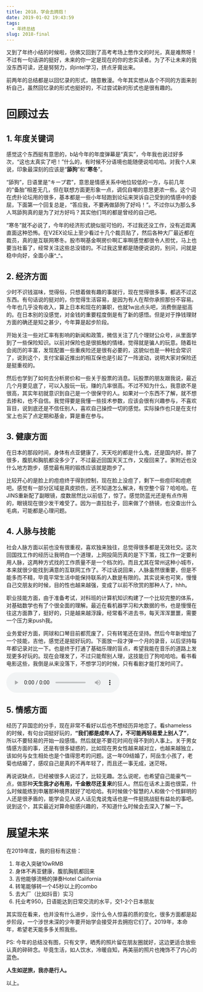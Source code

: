 ```yaml
---
title: 2018，学会去拥抱！
date: 2019-01-02 19:43:59
tags:
  - 年终总结
slug: 2018-final
---
```


又到了年终小结的时候啦，彷佛又回到了高考考场上憋作文的时光，真是难熬呀！不过有一句话讲的挺好，未来的你一定是现在的你的忠实读者。为了不让未来的我没东西可读，还是努努力，向intel学习，挤点牙膏出来。

前两年的总结都是以回忆录的形式，随意散漫。今年其实想从各个不同的方面来剖析自己，虽然回忆录的形式也挺好的，不过尝试新的形式也是很有趣的。

# 回顾过去

## 1. 年度关键词

感觉这个东西挺有意思的，b站今年的年度弹幕是“真实”，今年我也说过好多次，“这也太真实了吧！”什么的，有时候不分语境也能随便说哈哈哈。对我个人来说，印象最深刻的应该是“**舔狗**”和“**寒冬**”。

“舔狗”，日语里是“キープ君”，意思是情感关系中地位较低的一方，与前几年的“备胎”相差无几，但在联想方面更形象一点，调侃自嘲的意思更浓一些。这个词在虎扑论坛用的很多，基本都是一些小年轻跑到论坛来哭诉自己受到的情感中的委屈，下面第一个回复总是，“答应我，不要再做舔狗了好吗！”。不过你以为那么多人骂舔狗真的是为了对方好吗？其实他们骂的都是曾经的自己吧。

“寒冬”就不必说了，今年的经济形式貌似挺可怕的，不过我还没工作，没有近距离直面这种恐怖。在V2EX论坛上至少看过十几个裁员贴了，然后各种大厂最近都在裁员，真的是互联网寒冬。股市啊基金啊房价啊汇率啊感觉都很令人担忧，马上也要当社畜了，经常关注这些总没错的。不过我这里都是随便说说的，别问，问就是稳中向好，全面小康^\_^。

## 2. 经济方面

少时不识钱滋味，觉得俗，只想着做有趣的事就行，现在觉得很多事，都逃不过这东西。有句话说的挺对的，你觉得生活容易，是因为有人在帮你承担那份不容易。今年也几乎没有收入，算上日本和现在的兼职，也就1w出点头吧，消费倒是挺高的。在日本别的没感觉，对金钱的重要程度倒是有了新的感悟。但是对于挣钱理财方面的确还是知之甚少，今年算是起步阶段。

开始关注一些对汇率有影响的新闻和政策，微信关注了几个理财公众号，从里面学到了一些保险知识。以前对保险也是很抵触的情绪，觉得就是骗人的玩意。随着社会阅历的丰富，发现配置一些重疾险还是很有必要的，这貌似也是一种社会常识了，说到这个，支付宝最近推出的相互保也是引起了一阵波动，说明大家对保险还是挺重视的。

然后也学到了如何去分析房价和一些关于股票的消息。玩股票的朋友跟我说，最近几个月要见底了，可以入股玩一玩，赚的几率很高。不过不知为什么，我意欲不是很高，其实年初就意识到自己是一个很保守的人。如果对一个东西不了解，就不想去掺和，也不自信。我觉得要是我懂一些技术参数，应该会很有兴趣参与，不喜欢盲目，说到底还是不信任别人，喜欢自己操控一切的感觉。实际操作也只是在支付宝上也买了点定期和基金，算是重在参与。

## 3. 健康方面

在日本的那段时间，身体有点亚健康了，天天吃的都是什么鬼，还是国内好。胖了很多，腹肌和胸肌都没多少了，不过最近回国天天工作，又瘦回来了。家附近也没什么地方跑步，感觉最有用的锻炼应该就是跑步了。

比较开心的是脸上的痘痘终于得到控制，现在脸上没痘了，剩下一些痘印和痘疤吧。感觉有一部分区域是真皮损伤，还不知道怎么解决，有空整个容？哈哈哈。在JINS重新配了副眼镜，度数居然比以前低了，惊了。感觉防蓝光还是有点作用的，眼镜现在很少发干难受了。因为一直拉肚子，回来做了个肠镜，也没查出什么毛病，可能都是心理问题。

## 4. 人脉与技能

社会人脉方面以前也没有很重视，喜欢独来独往，总觉得很多都是无效社交。这次回国找工作的经历让我明白一个道理，上网投简历真的是下下策，找工作一定要利用人脉，这两种方式找的工作质量不是一个档次的。而且尤其在常州这种小城市，本来就很少能找到满意的互联网工作了。不过话说回来，人脉虽然很重要，但是不能多而不精，毕竟平常生活中能保持联系的人数是有限的。其实说来也可笑，慢慢自己交朋友的时候，目的性也越来越强，变成了以前不欣赏的那种人了，hhh。

职业技能方面，由于准备考试，对科班的计算机知识构建了一个比较完整的体系，对基础数学也有了个很全面的理解。最近在看机器学习和大数据的书，也是慢慢在往这方面靠了，挺好的，只是越来越浮躁，经常看不进去书，每天浑浑噩噩，需要一个压力来push我。

业务爱好方面，网球和口琴目前都荒废了，只有转笔还在坚持。然后今年新增加了一个技能，吉他，感觉还是挺好玩的。下面放一段才弹一个月的录音，以后坚持每年都记录对比一下。也是终于打通了基础乐理的盲点，希望我能在音乐的道路上发现更多好玩的。现在会理发了，不过只能帮别人理，这技能日了狗哈哈哈。看书看电影这些，我倒是从来没落下，不想学习的时候，只有看剧才能打发时间了。

<audio controls height="100" width="100">
  <source src="/videos/scarborough_fair.mp3" type="audio/mpeg">
  <embed height="50" width="100" src="/audio/scarborough_fair.mp3">
</audio>

## 5. 情感方面

经历了异国恋的分手，现在非常不看好以后也不想经历异地恋了。看shameless的时候，有句台词挺好玩的，**“我们都是成年人了，不可能再轻易爱上别人了”**，所以不要轻易的开始一段感情。然后就是不要花时间在得不到的人事上。关于男女情感方面的事，还是有很多疑惑的，比如现在男女性越来越对立，也越来越独立，该如何与女生相处也是个值得思考的问题。这一年09结婚了，阿岳生小孩了，老菊也结婚了，感叹自己是真的不再年轻了，而且还一事无成，迷茫呀。

再说说缺点，已经被很多人说过了，比较无趣。怎么说呢，也希望自己能豪气一点，做那种**天生我才必有用，千金散尽还复来**的狂人。然后在话术上面也很菜，什么时候能练到申屠那种境界就好了哈哈哈。有时候做个智慧的人和做个个性鲜明的人还是很矛盾的，能学会见人说人话见鬼说鬼话也是一件挺挑战挺有益处的事吧。说到这个，其实最近对算命挺感兴趣的，不知道什么时候会去深入了解一下。

# 展望未来

在2019年度，我的目标有这些：
>
1. 年收入突破10wRMB
2. 身体不再亚健康，腹肌胸肌都回来
3. 吉他能够流畅的弹奏Hotel California
4. 转笔能够转一个45秒以上的combo
5. 去大厂（比如抖音）实习
6. 托业考950，日语能达到日常交流的水平，交1-2个日本朋友

其实现在看来，也并没有什么进步，没什么令人惊喜的质的变化，很多方面都是起步阶段，一个涉世未深的少年要开始学会接受并去拥抱它们了。2019年，本命年，希望老天能多多关照我些。

PS: 今年的总结没有图，只有文字，晒秀的照片留在朋友圈就好，这边更适合放些认真的碎碎念。毕竟生活，如人饮水，冷暖自知，再美丽的照片也掩饰不了内心的蓝色。

**人生如逆旅，我亦是行人。**

以上。
